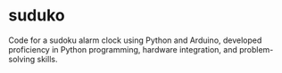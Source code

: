 # suduko
Code for a sudoku alarm clock using Python and Arduino, developed proficiency in Python programming, hardware integration, and problem-solving skills.
